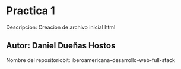 # Practica 1
Descripcion: Creacion de archivo inicial html
## Autor: Daniel Dueñas Hostos  
Nombre del repositoriobit: iberoamericana-desarrollo-web-full-stack
